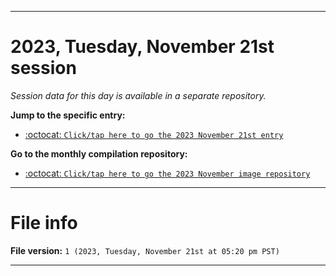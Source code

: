 
***

# 2023, Tuesday, November 21st session

_Session data for this day is available in a separate repository._

**Jump to the specific entry:**

- [:octocat: `Click/tap here to go the 2023 November 21st entry`](https://github.com/seanpm2001/SeansLifeArchive_Images_MotorWorld_CarFactory_Y2023_V4/tree/SeansLifeArchive_Images_MotorWorld_CarFactory_Y2023_V4_Main-dev/11_November/21/)

**Go to the monthly compilation repository:**

- [:octocat: `Click/tap here to go the 2023 November image repository`](https://github.com/seanpm2001/SeansLifeArchive_Images_MotorWorld_CarFactory_Y2023_V4/)

***

# File info

**File version:** `1 (2023, Tuesday, November 21st at 05:20 pm PST)`

***
